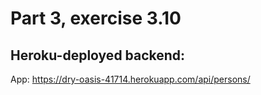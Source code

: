 # Part 3, exercise 3.10

## Heroku-deployed backend:

App: https://dry-oasis-41714.herokuapp.com/api/persons/
